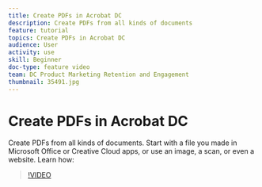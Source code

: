```yaml
---
title: Create PDFs in Acrobat DC
description: Create PDFs from all kinds of documents
feature: tutorial
topics: Create PDFs in Acrobat DC
audience: User
activity: use
skill: Beginner
doc-type: feature video
team: DC Product Marketing Retention and Engagement
thumbnail: 35491.jpg
---
```


# Create PDFs in Acrobat DC

Create PDFs from all kinds of documents. Start with a file you made in Microsoft Office or Creative Cloud apps, or use an image, a scan, or even a website. Learn how: 

>[!VIDEO](https://video.tv.adobe.com/v/35491?hidetitle=true)
